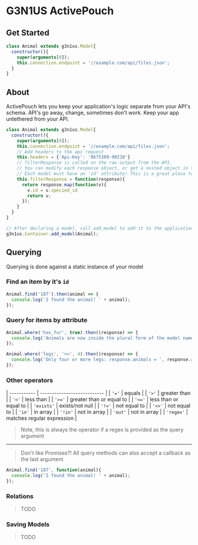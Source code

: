 # G3N1US ActivePouch

## Get Started

```javascript
class Animal extends g3n1us.Model{
  constructor(){
    super(arguments[0]);
    this.connection.endpoint = '//example.com/api/files.json';
  }
}
```

## About
ActivePouch lets you keep your application's logic separate from your API's schema. API's go away, change, sometimes don't work. Keep your app untethered from your API. 


`````javascript
class Animal extends g3n1us.Model{
  constructor(){
    super(arguments[0]);
    this.connection.endpoint = '//example.com/api/files.json';
    // Add headers to the api request
    this.headers = {'Api-Key': '8675309-90210'}
    // filterResponse is called on the raw output from the API. 
    // You can modify each response object, or get a nested object in the response. 
    // Each model must have an 'id' attribute! This is a great place to add this if needed.
    this.filterResponse = function(response){
      return response.map(function(v){
        v.id = v.specied_id
        return v;
      });
    }
  }
}

// After declaring a model, call add_model to add it to the application container
g3n1us.Container.add_model(Animal);

`````

## Querying
Querying is done against a static instance of your model

### Find an item by it's `id`
```javascript
Animal.find('187').then(animal => {
  console.log('I found the animal! ' + animal);
});
```

### Query for items by attribute
```javascript
Animal.where('has_fur', true).then((response) => {
  console.log('Animals are now inside the plural form of the model name: response.animals = ', response.animals);
});
```

```javascript
Animal.where('legs', '>=', 4).then((response) => {
  console.log('Only four or more legs: response.animals = ', response.animals);
});
```
### Other operators
| ----------- | --------------------------- |
| `'='`       | equals                      |
| `'>'`       | greater than                |
| `'<'`       | less than                   |
| `'>='`      | greater than or equal to    |
| `'<='`      | less than or equal to       |
| `'exists'`  | exists/not null             |
| `'!='`      | not equal to                |
| `'<>'`      | not equal to                |
| `'in'`      | in array                    |
| `'!in'`     | not in array                |
| `'out'`     | not in array                |
| `'regex'`   | matches regular expression  |
             
> Note, this is always the operator if a regex is provided as the query argument

_____

> Don't like Promises?!
All query methods can also accept a callback as the last argument

```javascript
Animal.find('187', function(animal){
  console.log('I found the animal! ' + animal);
});
```

### Relations
> TODO

### Saving Models
> TODO


